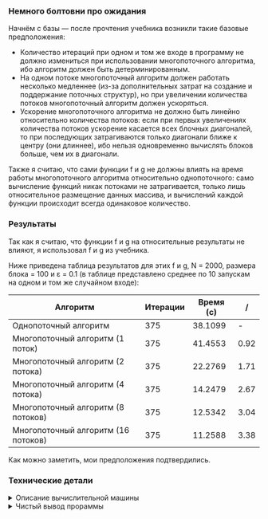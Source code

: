 ### Немного болтовни про ожидания

Начнём с базы — после прочтения учебника возникли такие базовые предположения:

- Количество итераций при одном и том же входе в программу не должно измениться
  при использовании многопоточного алгоритма, ибо алгоритм должен быть детерминированным.
- На одном потоке многопоточный алгоритм должен работать несколько медленнее
  (из-за дополнительных затрат на создание и поддержание поточных структур),
  но при увеличении количества потоков многопоточный алгоритм должен ускоряться.
- Ускорение многопоточного алгоритма не должно быть линейно относительно количества потоков:
  если при первых увеличениях количества потоков ускорение касается всех блочных диагоналей,
  то при последующих затрагиваются только диагонали ближе к центру (они длиннее),
  ибо нельзя одновременно вычислять блоков больше, чем их в диагонали.

Также я считаю,
что сами функции f и g не должны влиять на время работы многопоточного алгоритма относительно однопоточного:
само вычисление функций никак потоками не затрагивается, только лишь относительное размещение данных массива,
и вычислений каждой функции происходит всегда одинаковое количество.

### Результаты

Так как я считаю, что функции f и g на относительные результаты не влияют, я использовал f и g из учебника.

Ниже приведена таблица результатов для этих f и g, N = 2000, размера блока = 100 и ε = 0.1
(в таблице представлено среднее по 10 запускам на одном и том же случайном входе):

| Алгоритм                            | Итерации | Время (с) | /    |
|-------------------------------------|----------|-----------|------|
| Однопоточный алгоритм               | 375      | 38.1099   | -    |
| Многопоточный алгоритм (1 поток)    | 375      | 41.4553   | 0.92 |
| Многопоточный алгоритм (2 потока)   | 375      | 22.2769   | 1.71 |
| Многопоточный алгоритм (4 потока)   | 375      | 14.2479   | 2.67 |
| Многопоточный алгоритм (8 потоков)  | 375      | 12.5342   | 3.04 |
| Многопоточный алгоритм (16 потоков) | 375      | 11.2588   | 3.38 |

Как можно заметить, мои предположения подтвердились.

### Технические детали

<details><summary>Описание вычислительной машины</summary>
<pre>
Процессор: AMD Ryzen 5 4600H with Radeon Graphics [3.00 GHz]
Оперативная память: 16.0 ГБ

ОС: Windows 10 (64-разрядная), версия 22H2

Система сборки: MinGW w64 9.0
CMake версии 3.23.2

Компилятор: GCC 11.2.0, стандарт C++14
Версия OpenMP: 4.5
</pre>
</details>

<details><summary>Чистый вывод прораммы</summary>
<pre>
Basic algorithm running...
10 runs finished!
Average loop count: 375
Average time:       38.1099 s

Parallel algorithm with 1 thread(s) running...
10 runs finished!
Average loop count: 375
Average time:       41.4553 s

Parallel algorithm with 2 thread(s) running...
10 runs finished!
Average loop count: 375
Average time:       22.2769 s

Parallel algorithm with 4 thread(s) running...
10 runs finished!
Average loop count: 375
Average time:       14.2479 s

Parallel algorithm with 8 thread(s) running...
10 runs finished!
Average loop count: 375
Average time:       12.5342 s

Parallel algorithm with 16 thread(s) running...
10 runs finished!
Average loop count: 375
Average time:       11.2588 s
</pre>
</details>